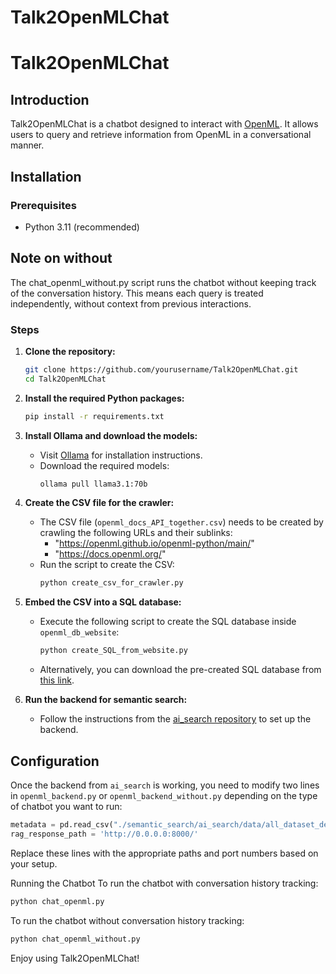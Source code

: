 # Talk2OpenMLChat

# Talk2OpenMLChat

## Introduction
Talk2OpenMLChat is a chatbot designed to interact with [OpenML](https://www.openml.org/). It allows users to query and retrieve information from OpenML in a conversational manner.

## Installation

### Prerequisites
- Python 3.11 (recommended)


## Note on without
The chat_openml_without.py script runs the chatbot without keeping track of the conversation history. This means each query is treated independently, without context from previous interactions.

### Steps

1. **Clone the repository:**
    ```sh
    git clone https://github.com/yourusername/Talk2OpenMLChat.git
    cd Talk2OpenMLChat
    ```

2. **Install the required Python packages:**
    ```sh
    pip install -r requirements.txt
    ```

3. **Install Ollama and download the models:**
    - Visit [Ollama](https://ollama.com/) for installation instructions.
    - Download the required models:
        ```sh
        ollama pull llama3.1:70b
        ```

4. **Create the CSV file for the crawler:**
    - The CSV file (`openml_docs_API_together.csv`) needs to be created by crawling the following URLs and their sublinks:
        - "https://openml.github.io/openml-python/main/"
        - "https://docs.openml.org/"
    - Run the script to create the CSV:
        ```sh
        python create_csv_for_crawler.py
        ```

5. **Embed the CSV into a SQL database:**
    - Execute the following script to create the SQL database inside `openml_db_website`:
        ```sh
        python create_SQL_from_website.py
        ```
    - Alternatively, you can download the pre-created SQL database from [this link](https://tuenl-my.sharepoint.com/:u:/g/personal/i_campero_jurado_tue_nl/EefZPL9EcV9Iukvs3dPBsn8BlQxBTFhHW4qPOwqMJYwRVg?e=bMANbq).

6. **Run the backend for semantic search:**
    - Follow the instructions from the [ai_search repository](https://github.com/openml-labs/ai_search/tree/main) to set up the backend.

## Configuration

Once the backend from `ai_search` is working, you need to modify two lines in `openml_backend.py` or `openml_backend_without.py` depending on the type of chatbot you want to run:

```python
metadata = pd.read_csv("./semantic_search/ai_search/data/all_dataset_description.csv")
rag_response_path = 'http://0.0.0.0:8000/'
```

Replace these lines with the appropriate paths and port numbers based on your setup.

Running the Chatbot
To run the chatbot with conversation history tracking:
```python
python chat_openml.py
```
To run the chatbot without conversation history tracking:
```python
python chat_openml_without.py
```

Enjoy using Talk2OpenMLChat!